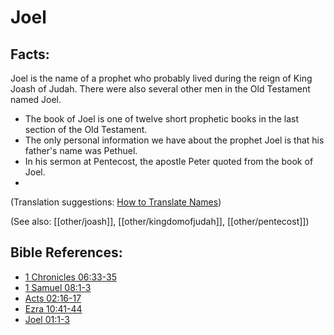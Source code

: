 # Joel #

## Facts: ##

Joel is the name of a prophet who probably lived during the reign of King Joash of Judah. There were also several other men in the Old Testament named Joel.

* The book of Joel is one of twelve short prophetic books in the last section of the Old Testament.
* The only personal information we have about the prophet Joel is that his father's name was Pethuel.
* In his sermon at Pentecost, the apostle Peter quoted from the book of Joel.
* 

(Translation suggestions: [How to Translate Names](en/ta-vol1/translate/man/translate-names))

(See also: [[other/joash]], [[other/kingdomofjudah]], [[other/pentecost]])

## Bible References: ##

* [1 Chronicles 06:33-35](en/tn/1ch/help/06/33)
* [1 Samuel 08:1-3](en/tn/1sa/help/08/01)
* [Acts 02:16-17](en/tn/act/help/02/16)
* [Ezra 10:41-44](en/tn/ezr/help/10/41)
* [Joel 01:1-3](en/tn/jol/help/01/01)